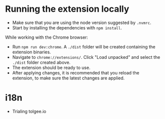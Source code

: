 # Running the extension locally

-   Make sure that you are using the node version suggested by `.nvmrc`.
-   Start by installing the dependencies with `npm install`.

While working with the Chrome browser:

-   Run `npm run dev:chrome`. A `./dist` folder will be created containing the extension binaries.
-   Navigate to `chrome://extensions/`. Click "Load unpacked" and select the `./dist` folder created above.
-   The extension should be ready to use.
-   After applying changes, it is recommended that you reload the extension, to make sure the latest changes are applied.

# i18n

- Trialing tolgee.io

